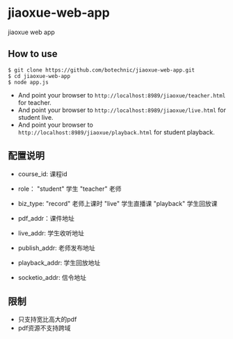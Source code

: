 # jiaoxue-web-app

jiaoxue web app

## How to use

```
$ git clone https://github.com/botechnic/jiaoxue-web-app.git
$ cd jiaoxue-web-app
$ node app.js
```

* And point your browser to `http://localhost:8989/jiaoxue/teacher.html` for teacher. 
* And point your browser to `http://localhost:8989/jiaoxue/live.html` for student live. 
* And point your browser to `http://localhost:8989/jiaoxue/playback.html` for student playback. 

## 配置说明
* course_id: 课程id

* role：
"student" 学生
"teacher" 老师

* biz_type:
"record" 老师上课时
"live" 学生直播课
"playback" 学生回放课

* pdf_addr：课件地址
* live_addr: 学生收听地址
* publish_addr: 老师发布地址
* playback_addr: 学生回放地址
* socketio_addr: 信令地址

## 限制
* 只支持宽比高大的pdf
* pdf资源不支持跨域
